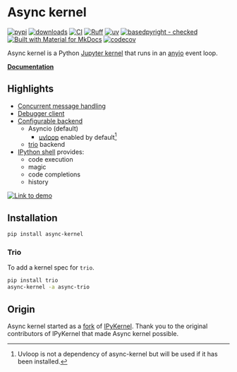 # Async kernel

[![pypi](https://img.shields.io/pypi/pyversions/async-kernel.svg)](https://pypi.python.org/pypi/async-kernel)
[![downloads](https://img.shields.io/pypi/dm/async-kernel?logo=pypi&color=3775A9)](https://pypistats.org/packages/async-kernel)
[![CI](https://github.com/fleming79/async-kernel/actions/workflows/ci.yml/badge.svg?branch=main)](https://github.com/fleming79/async-kernel/actions/workflows/ci.yml)
[![Ruff](https://img.shields.io/endpoint?url=https://raw.githubusercontent.com/astral-sh/ruff/main/assets/badge/v2.json)](https://github.com/astral-sh/ruff)
[![uv](https://img.shields.io/endpoint?url=https://raw.githubusercontent.com/astral-sh/uv/main/assets/badge/v0.json)](https://github.com/astral-sh/uv)
[![basedpyright - checked](https://img.shields.io/badge/basedpyright-checked-42b983)](https://docs.basedpyright.com)
[![Built with Material for MkDocs](https://img.shields.io/badge/Material_for_MkDocs-526CFE?style=plastic&logo=MaterialForMkDocs&logoColor=white)](https://squidfunk.github.io/mkdocs-material/)
[![codecov](https://codecov.io/github/fleming79/async-kernel/graph/badge.svg?token=PX0RWNKT85)](https://codecov.io/github/fleming79/async-kernel)

Async kernel is a Python [Jupyter kernel](https://docs.jupyter.org/en/latest/projects/kernels.html#kernels-programming-languages) that runs in an [anyio](https://pypi.org/project/anyio/) event loop.

**[Documentation](https://fleming79.github.io/async-kernel/)**

## Highlights

- [Concurrent message handling](https://fleming79.github.io/async-kernel/latest/notebooks/concurrency/)
- [Debugger client](https://jupyterlab.readthedocs.io/en/latest/user/debugger.html#debugger)
- [Configurable backend](https://fleming79.github.io/async-kernel/latest/commands/#add-a-kernel-spec)
    - Asyncio (default)
        - [uvloop](https://pypi.org/project/uvloop/) enabled by default[^uv-loop]
    - [trio](https://pypi.org/project/trio/) backend
- [IPython shell](https://ipython.readthedocs.io/en/stable/overview.html#enhanced-interactive-python-shell) provides:
    - code execution
    - magic
    - code completions
    - history

[![Link to demo](https://github.com/user-attachments/assets/9a4935ba-6af8-4c9f-bc67-b256be368811)](https://fleming79.github.io/async-kernel/simple_example/ "Show demo notebook.")

## Installation

```bash
pip install async-kernel
```

### Trio

To add a kernel spec for `trio`.

```bash
pip install trio
async-kernel -a async-trio
```

## Origin

Async kernel started as a [fork](https://github.com/ipython/ipykernel/commit/8322a7684b004ee95f07b2f86f61e28146a5996d)
of [IPyKernel](https://github.com/ipython/ipykernel). Thank you to the original contributors of IPyKernel that made Async kernel possible.

[^uv-loop]: Uvloop is not a dependency of async-kernel but will be used if it has been installed.

